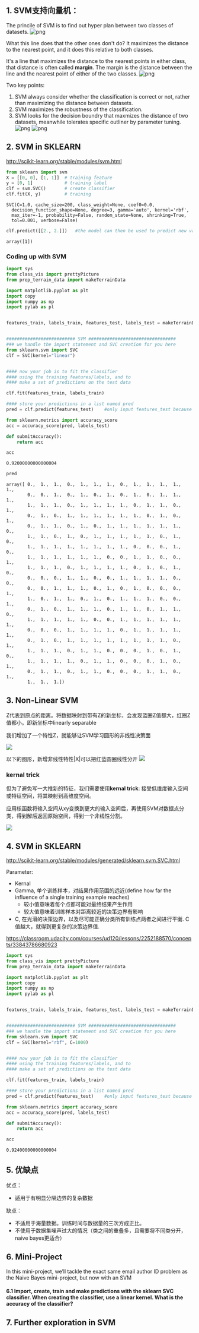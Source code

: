 
## 1. SVM支持向量机：
The princile of SVM is to find out hyper plan between two classes of datasets.
![png](/img/svm/SVM01.png)

What this line does that the other ones don't do? It maximizes the distance to the nearest point, and it does this relative to both classes.

It's a line that maximizes the distance to the nearest points in either class, that distance is often called **margin**. The margin is the distance between the line and the nearest point of either of the two classes.
![png](/img/svm/SVM02.png)

Two key points:
1. SVM always consider whether the classification is correct or not, rather than maximizing the distance between datasets.
2. SVM maximizes the robustness of the classification.
3. SVM looks for the decision boundry that maxmizes the distance of two datasets, meanwhile tolerates specific outliner by parameter tuning.
![png](/img/svm/SVM03.png)
![png](/img/svm/SVM04.png)


## 2. SVM in SKLEARN

http://scikit-learn.org/stable/modules/svm.html


```python
from sklearn import svm
X = [[0, 0], [1, 1]]  # training feature
y = [0, 1]            # training label
clf = svm.SVC()       # create classifier
clf.fit(X, y)         # training

```




    SVC(C=1.0, cache_size=200, class_weight=None, coef0=0.0,
      decision_function_shape=None, degree=3, gamma='auto', kernel='rbf',
      max_iter=-1, probability=False, random_state=None, shrinking=True,
      tol=0.001, verbose=False)




```python
clf.predict([[2., 2.]])   #the model can then be used to predict new values
```




    array([1])



### Coding up with SVM


```python
import sys
from class_vis import prettyPicture
from prep_terrain_data import makeTerrainData

import matplotlib.pyplot as plt
import copy
import numpy as np
import pylab as pl


features_train, labels_train, features_test, labels_test = makeTerrainData()


########################## SVM #################################
### we handle the import statement and SVC creation for you here
from sklearn.svm import SVC
clf = SVC(kernel="linear")


#### now your job is to fit the classifier
#### using the training features/labels, and to
#### make a set of predictions on the test data

clf.fit(features_train, labels_train)

#### store your predictions in a list named pred
pred = clf.predict(features_test)    #only input features_test because the label is what we are trying to predict

from sklearn.metrics import accuracy_score
acc = accuracy_score(pred, labels_test)

def submitAccuracy():
    return acc
```


```python
acc
```




    0.92000000000000004




```python
pred
```




    array([ 0.,  1.,  1.,  0.,  1.,  1.,  1.,  0.,  1.,  1.,  1.,  1.,  1.,
            0.,  0.,  1.,  0.,  1.,  0.,  1.,  0.,  1.,  0.,  1.,  1.,  1.,
            1.,  1.,  1.,  0.,  1.,  1.,  1.,  1.,  0.,  1.,  1.,  0.,  1.,
            0.,  1.,  0.,  1.,  1.,  1.,  1.,  1.,  1.,  0.,  1.,  0.,  1.,
            0.,  1.,  1.,  0.,  1.,  0.,  1.,  1.,  1.,  1.,  1.,  1.,  0.,
            1.,  1.,  0.,  1.,  0.,  1.,  1.,  1.,  1.,  1.,  0.,  1.,  0.,
            1.,  1.,  1.,  1.,  1.,  1.,  1.,  1.,  0.,  0.,  0.,  1.,  0.,
            1.,  1.,  1.,  1.,  1.,  1.,  0.,  0.,  1.,  1.,  0.,  0.,  1.,
            1.,  1.,  1.,  0.,  1.,  1.,  1.,  1.,  0.,  1.,  0.,  1.,  0.,
            0.,  0.,  0.,  1.,  1.,  0.,  0.,  1.,  1.,  1.,  1.,  0.,  0.,
            0.,  0.,  1.,  1.,  1.,  0.,  1.,  0.,  1.,  0.,  0.,  0.,  1.,
            1.,  0.,  1.,  1.,  0.,  1.,  0.,  1.,  1.,  1.,  0.,  0.,  1.,
            0.,  1.,  0.,  1.,  1.,  1.,  0.,  1.,  1.,  0.,  1.,  1.,  0.,
            1.,  1.,  1.,  1.,  1.,  0.,  0.,  1.,  1.,  1.,  1.,  1.,  1.,
            0.,  0.,  0.,  1.,  1.,  1.,  1.,  0.,  1.,  1.,  1.,  1.,  1.,
            0.,  1.,  0.,  1.,  1.,  1.,  1.,  1.,  1.,  1.,  1.,  0.,  1.,
            1.,  1.,  1.,  0.,  1.,  1.,  0.,  0.,  0.,  1.,  0.,  1.,  0.,
            1.,  1.,  1.,  1.,  0.,  1.,  1.,  0.,  0.,  0.,  1.,  0.,  1.,
            0.,  1.,  1.,  0.,  1.,  1.,  0.,  0.,  0.,  1.,  1.,  0.,  1.,
            1.,  1.,  1.])



## 3. Non-Linear SVM

Z代表到原点的距离。将数据映射到带有Z的新坐标，会发现蓝圈Z值都大，红圈Z值都小。即新坐标中linearly separable

我们增加了一个特性Z，就能够让SVM学习圆形的非线性决策面

![](SVM05.png)

以下的图形，新增非线性特性|X|可以把红蓝圆圈线性分开
![](SVM06.png)

### kernal trick
但为了避免写一大推新的特征，我们需要使用**kernal trick**: 接受低维度输入空间或特征空间，将其映射到高维度空间。

应用核函数将输入空间从xy变换到更大的输入空间后，再使用SVM对数据点分类，得到解后返回原始空间，得到一个非线性分割。

![](SVM07.png)

## 4. SVM in SKLEARN
http://scikit-learn.org/stable/modules/generated/sklearn.svm.SVC.html

Parameter:
- Kernal
- Gamma, 单个训练样本，对结果作用范围的远近(define how far the influence of a single training example reaches)
    - 较小值意味着每个点都可能对最终结果产生作用
    - 较大值意味着训练样本对距离较近的决策边界有影响
- C, 在光滑的决策边界，以及尽可能正确分类所有训练点两者之间进行平衡. C值越大，就得到更复杂的决策边界值.

https://classroom.udacity.com/courses/ud120/lessons/2252188570/concepts/33843786680923


```python
import sys
from class_vis import prettyPicture
from prep_terrain_data import makeTerrainData

import matplotlib.pyplot as plt
import copy
import numpy as np
import pylab as pl


features_train, labels_train, features_test, labels_test = makeTerrainData()


########################## SVM #################################
### we handle the import statement and SVC creation for you here
from sklearn.svm import SVC
clf = SVC(kernel="rbf", C=1000)


#### now your job is to fit the classifier
#### using the training features/labels, and to
#### make a set of predictions on the test data

clf.fit(features_train, labels_train)

#### store your predictions in a list named pred
pred = clf.predict(features_test)    #only input features_test because the label is what we are trying to predict

from sklearn.metrics import accuracy_score
acc = accuracy_score(pred, labels_test)

def submitAccuracy():
    return acc
```


```python
acc
```




    0.92400000000000004



## 5. 优缺点
优点： 
- 适用于有明显分隔边界的复杂数据

缺点： 
- 不适用于海量数据。训练时间与数据量的三次方成正比。
- 不使用于数据集噪声过大的情况（类之间的重叠多，且需要将不同类分开，naive bayes更适合）

## 6. Mini-Project

In this mini-project, we’ll tackle the exact same email author ID problem as the Naive Bayes mini-project, but now with an SVM

#### 6.1 Import, create, train and make predictions with the sklearn SVC classifier. When creating the classifier, use a linear kernel. What is the accuracy of the classifier?

## 7. Further exploration in SVM


```python

```
